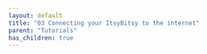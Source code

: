```yaml
---
layout: default
title: "03 Connecting your ItsyBitsy to the internet"
parent: "Tutorials"
has_children: true
---
```


